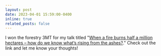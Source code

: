 ```yaml
---
layout: post
date: 2023-04-01 15:59:00-0400
inline: true
related_posts: false
---
```


I won the forestry 3MT for my talk titled "[When a fire burns half a million hectares – how do we know what’s rising from the ashes?](https://www.youtube.com/watch?v=AxXn8v0a43w)." Check out the link and let me know your thoughts! 
